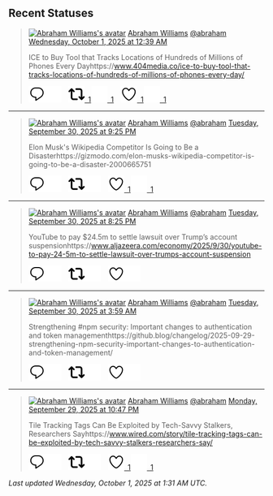 ## Recent Statuses

> <a href="https://indieweb.social/@abraham"><img alt="Abraham Williams's avatar" src="https://cdn.masto.host/indiewebsocial/accounts/avatars/109/292/540/382/343/163/original/d00f2e03ce9c85b1.jpg" height="24" width="24" ></a> [Abraham Williams](https://indieweb.social/@abraham) [@abraham](https://indieweb.social/@abraham) [Wednesday, October 1, 2025 at 12:39 AM](https://indieweb.social/@abraham/115296121375598642)
>
> ICE to Buy Tool that Tracks Locations of Hundreds of Millions of Phones Every Dayhttps://www.404media.co/ice-to-buy-tool-that-tracks-locations-of-hundreds-of-millions-of-phones-every-day/
>
> [![Reply](./images/reply_light.svg#gh-light-mode-only "Reply")](https://indieweb.social/@abraham/115296121375598642#gh-light-mode-only)[![Reply](./images/reply.svg#gh-dark-mode-only "Reply")](https://indieweb.social/@abraham/115296121375598642#gh-dark-mode-only)&emsp;[![Boost](./images/retweet_light.svg#gh-light-mode-only "Boost")&ensp;1](https://indieweb.social/@abraham/115296121375598642#gh-light-mode-only)[![Boost](./images/retweet.svg#gh-dark-mode-only "Boost")&ensp;1](https://indieweb.social/@abraham/115296121375598642#gh-dark-mode-only)&emsp;[![Favorite](./images/like_light.svg#gh-light-mode-only "Favorite")&ensp;1](https://indieweb.social/@abraham/115296121375598642#gh-light-mode-only)[![Favorite](./images/like.svg#gh-dark-mode-only "Favorite")&ensp;1](https://indieweb.social/@abraham/115296121375598642#gh-dark-mode-only)


---

> <a href="https://indieweb.social/@abraham"><img alt="Abraham Williams's avatar" src="https://cdn.masto.host/indiewebsocial/accounts/avatars/109/292/540/382/343/163/original/d00f2e03ce9c85b1.jpg" height="24" width="24" ></a> [Abraham Williams](https://indieweb.social/@abraham) [@abraham](https://indieweb.social/@abraham) [Tuesday, September 30, 2025 at 9:25 PM](https://indieweb.social/@abraham/115295355238585521)
>
> Elon Musk&#39;s Wikipedia Competitor Is Going to Be a Disasterhttps://gizmodo.com/elon-musks-wikipedia-competitor-is-going-to-be-a-disaster-2000665751
>
> [![Reply](./images/reply_light.svg#gh-light-mode-only "Reply")](https://indieweb.social/@abraham/115295355238585521#gh-light-mode-only)[![Reply](./images/reply.svg#gh-dark-mode-only "Reply")](https://indieweb.social/@abraham/115295355238585521#gh-dark-mode-only)&emsp;[![Boost](./images/retweet_light.svg#gh-light-mode-only "Boost")](https://indieweb.social/@abraham/115295355238585521#gh-light-mode-only)[![Boost](./images/retweet.svg#gh-dark-mode-only "Boost")](https://indieweb.social/@abraham/115295355238585521#gh-dark-mode-only)&emsp;[![Favorite](./images/like_light.svg#gh-light-mode-only "Favorite")&ensp;1](https://indieweb.social/@abraham/115295355238585521#gh-light-mode-only)[![Favorite](./images/like.svg#gh-dark-mode-only "Favorite")&ensp;1](https://indieweb.social/@abraham/115295355238585521#gh-dark-mode-only)


---

> <a href="https://indieweb.social/@abraham"><img alt="Abraham Williams's avatar" src="https://cdn.masto.host/indiewebsocial/accounts/avatars/109/292/540/382/343/163/original/d00f2e03ce9c85b1.jpg" height="24" width="24" ></a> [Abraham Williams](https://indieweb.social/@abraham) [@abraham](https://indieweb.social/@abraham) [Tuesday, September 30, 2025 at 8:25 PM](https://indieweb.social/@abraham/115295119424723878)
>
> YouTube to pay $24.5m to settle lawsuit over Trump’s account suspensionhttps://www.aljazeera.com/economy/2025/9/30/youtube-to-pay-24-5m-to-settle-lawsuit-over-trumps-account-suspension
>
> [![Reply](./images/reply_light.svg#gh-light-mode-only "Reply")](https://indieweb.social/@abraham/115295119424723878#gh-light-mode-only)[![Reply](./images/reply.svg#gh-dark-mode-only "Reply")](https://indieweb.social/@abraham/115295119424723878#gh-dark-mode-only)&emsp;[![Boost](./images/retweet_light.svg#gh-light-mode-only "Boost")](https://indieweb.social/@abraham/115295119424723878#gh-light-mode-only)[![Boost](./images/retweet.svg#gh-dark-mode-only "Boost")](https://indieweb.social/@abraham/115295119424723878#gh-dark-mode-only)&emsp;[![Favorite](./images/like_light.svg#gh-light-mode-only "Favorite")](https://indieweb.social/@abraham/115295119424723878#gh-light-mode-only)[![Favorite](./images/like.svg#gh-dark-mode-only "Favorite")](https://indieweb.social/@abraham/115295119424723878#gh-dark-mode-only)


---

> <a href="https://indieweb.social/@abraham"><img alt="Abraham Williams's avatar" src="https://cdn.masto.host/indiewebsocial/accounts/avatars/109/292/540/382/343/163/original/d00f2e03ce9c85b1.jpg" height="24" width="24" ></a> [Abraham Williams](https://indieweb.social/@abraham) [@abraham](https://indieweb.social/@abraham) [Tuesday, September 30, 2025 at 3:59 AM](https://indieweb.social/@abraham/115291244743257181)
>
> Strengthening #npm security: Important changes to authentication and token managementhttps://github.blog/changelog/2025-09-29-strengthening-npm-security-important-changes-to-authentication-and-token-management/
>
> [![Reply](./images/reply_light.svg#gh-light-mode-only "Reply")](https://indieweb.social/@abraham/115291244743257181#gh-light-mode-only)[![Reply](./images/reply.svg#gh-dark-mode-only "Reply")](https://indieweb.social/@abraham/115291244743257181#gh-dark-mode-only)&emsp;[![Boost](./images/retweet_light.svg#gh-light-mode-only "Boost")](https://indieweb.social/@abraham/115291244743257181#gh-light-mode-only)[![Boost](./images/retweet.svg#gh-dark-mode-only "Boost")](https://indieweb.social/@abraham/115291244743257181#gh-dark-mode-only)&emsp;[![Favorite](./images/like_light.svg#gh-light-mode-only "Favorite")](https://indieweb.social/@abraham/115291244743257181#gh-light-mode-only)[![Favorite](./images/like.svg#gh-dark-mode-only "Favorite")](https://indieweb.social/@abraham/115291244743257181#gh-dark-mode-only)


---

> <a href="https://indieweb.social/@abraham"><img alt="Abraham Williams's avatar" src="https://cdn.masto.host/indiewebsocial/accounts/avatars/109/292/540/382/343/163/original/d00f2e03ce9c85b1.jpg" height="24" width="24" ></a> [Abraham Williams](https://indieweb.social/@abraham) [@abraham](https://indieweb.social/@abraham) [Monday, September 29, 2025 at 10:47 PM](https://indieweb.social/@abraham/115290015015346687)
>
> Tile Tracking Tags Can Be Exploited by Tech-Savvy Stalkers, Researchers Sayhttps://www.wired.com/story/tile-tracking-tags-can-be-exploited-by-tech-savvy-stalkers-researchers-say/
>
> [![Reply](./images/reply_light.svg#gh-light-mode-only "Reply")](https://indieweb.social/@abraham/115290015015346687#gh-light-mode-only)[![Reply](./images/reply.svg#gh-dark-mode-only "Reply")](https://indieweb.social/@abraham/115290015015346687#gh-dark-mode-only)&emsp;[![Boost](./images/retweet_light.svg#gh-light-mode-only "Boost")](https://indieweb.social/@abraham/115290015015346687#gh-light-mode-only)[![Boost](./images/retweet.svg#gh-dark-mode-only "Boost")](https://indieweb.social/@abraham/115290015015346687#gh-dark-mode-only)&emsp;[![Favorite](./images/like_light.svg#gh-light-mode-only "Favorite")&ensp;1](https://indieweb.social/@abraham/115290015015346687#gh-light-mode-only)[![Favorite](./images/like.svg#gh-dark-mode-only "Favorite")&ensp;1](https://indieweb.social/@abraham/115290015015346687#gh-dark-mode-only)


_Last updated Wednesday, October 1, 2025 at 1:31 AM UTC._
